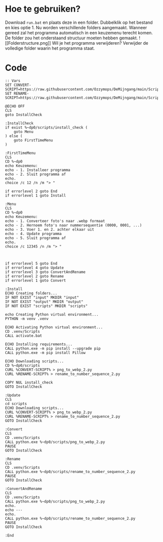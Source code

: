 # Hoe te gebruiken?
Download `run.bat` en plaats deze in een folder. Dubbelklik op het bestand en kies optie 1. Nu worden verschillende folders aangemaakt. Wanneer gereed zal het programma automatisch in een keuzemenu terecht komen. De folder zou het onderstaand structuur moeten hebben gemaakt.
![[Folderstructure.png]]
Wil je het programma verwijderen? Verwijder de volledige folder waarin het programma staat.

# Code
```
:: Vars
SET CONVERT-SCRIPT=https://raw.githubusercontent.com/Ozzymops/DeMijngang/main/Scripts/png_to_webp/scripts/png_to_webp_2.py
SET RENAME-SCRIPT=https://raw.githubusercontent.com/Ozzymops/DeMijngang/main/Scripts/png_to_webp/scripts/rename_to_number_sequence_2.py

@ECHO OFF
CLS
goto InstallCheck

:InstallCheck
if exist %~dp0/scripts/install_check (
	goto Menu
) else (
	goto FirstTimeMenu
)

:FirstTimeMenu
CLS
CD %~dp0
echo Keuzemenu:
echo - 1. Installeer programma
echo - 2. Sluit programma af
echo.
choice /c 12 /n /m "> "

if errorlevel 2 goto End
if errorlevel 1 goto Install

:Menu
CLS
CD %~dp0
echo Keuzemenu:
echo - 1. Converteer foto's naar .webp formaat
echo - 2. Hernoem foto's naar nummersequentie (0000, 0001, ...)
echo - 3. Voer 1. en 2. achter elkaar uit
echo - 4. Update programma
echo - 5. Sluit programma af
echo.
choice /c 12345 /n /m "> "



if errorlevel 5 goto End
if errorlevel 4 goto Update
if errorlevel 3 goto ConvertAndRename
if errorlevel 2 goto Rename
if errorlevel 1 goto Convert

:Install
ECHO Creating folders...
IF NOT EXIST "input" MKDIR "input"
IF NOT EXIST "output" MKDIR "output"
IF NOT EXIST "scripts" MKDIR "scripts"

echo Creating Python virtual environment...
PYTHON -m venv .venv

ECHO Activating Python virtual environment...
CD .venv/Scripts
CALL activate.bat

ECHO Installing requirements...
CALL python.exe -m pip install --upgrade pip
CALL python.exe -m pip install Pillow

ECHO Downloading scripts...
CD %~dp0/scripts
CURL %CONVERT-SCRIPT% > png_to_webp_2.py
CURL %RENAME-SCRIPT% > rename_to_number_sequence_2.py

COPY NUL install_check
GOTO InstallCheck

:Update
CLS
cd scripts
ECHO Downloading scripts...
CURL %CONVERT-SCRIPT% > png_to_webp_2.py
CURL %RENAME-SCRIPT% > rename_to_number_sequence_2.py
GOTO InstallCheck

:Convert
CLS
CD .venv/Scripts
CALL python.exe %~dp0/scripts/png_to_webp_2.py
PAUSE
GOTO InstallCheck

:Rename
CLS
CD .venv/Scripts
CALL python.exe %~dp0/scripts/rename_to_number_sequence_2.py
PAUSE
GOTO InstallCheck

:ConvertAndRename
CLS
CD .venv/Scripts
CALL python.exe %~dp0/scripts/png_to_webp_2.py
echo.
echo ---
echo.
CALL python.exe %~dp0/scripts/rename_to_number_sequence_2.py
PAUSE
GOTO InstallCheck

:End
```